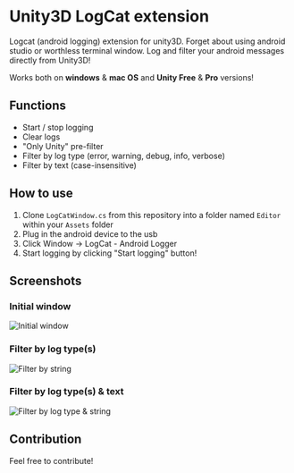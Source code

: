 Unity3D LogCat extension
========================

Logcat (android logging) extension for unity3D. Forget about using android studio or worthless terminal window. 
Log and filter your android messages directly from Unity3D!

Works both on **windows** & **mac OS** and **Unity Free** & **Pro** versions!

Functions
---------------------
- Start / stop logging
- Clear logs
- "Only Unity" pre-filter
- Filter by log type (error, warning, debug, info, verbose)
- Filter by text (case-insensitive)

How to use
---------------------
1. Clone `LogCatWindow.cs` from this repository into a folder named `Editor` within your `Assets` folder
2. Plug in the android device to the usb
3. Click Window -> LogCat - Android Logger
4. Start logging by clicking "Start logging" button!

Screenshots
---------------------

### Initial window
![Initial window](/screenshots/InitialWindow.png)

### Filter by log type(s)
![Filter by string](/screenshots/FilterByErrorTypes.png)

### Filter by log type(s) & text
![Filter by log type & string](/screenshots/FilterByErrorTypesAndString.png)

Contribution
---------------------
Feel free to contribute!
